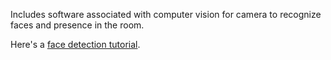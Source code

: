 Includes software associated with computer vision for camera to recognize faces and presence in the room.

Here's a [face detection tutorial](https://cloud.google.com/vision/docs/face-tutorial).

